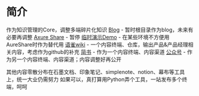 # 简介
作为知识管理的Core，调整多端碎片化知识
[Blog](https://jrnyrokbird.github.io) - 暂时根目录作为blog，未来有必要再调整
[Axure Share]() - 暂停
[临时演示Demo](http://jrnyrokbird.github.io/demo) - 在某些环境不方便用AureShare时作为替代用
[语雀wiki](https://yuque.com/jrcc) - 一个内容终端、仓库，输出产品&产品经理相关内容，考虑作为github的补充
[简书](https://www.jianshu.com/u/4f786e886bd9) - 作为一个内容终端、内容渠道
[公众号]() - 作为另一个内容终端、内容渠道；内容调整好再公开

其他内容零散分布在石墨文档、印象笔记、simplenote、notion、幕布等工具上，统一大业仍需努力
如果可以，真打算用Python弄个工具，一站发布多个终端，呵呵